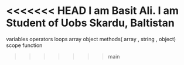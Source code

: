 <<<<<<< HEAD
I am Basit Ali.
I am Student of Uobs
Skardu, Baltistan
=======
variables
operators
loops
array
object
methods( array , string , object)
scope
function
>>>>>>> main
